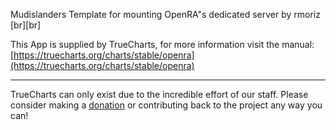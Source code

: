 Mudislanders Template for mounting OpenRA"s dedicated server by rmoriz [br][br]

This App is supplied by TrueCharts, for more information visit the manual: [https://truecharts.org/charts/stable/openra](https://truecharts.org/charts/stable/openra)

---

TrueCharts can only exist due to the incredible effort of our staff.
Please consider making a [donation](https://truecharts.org/sponsor) or contributing back to the project any way you can!
